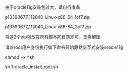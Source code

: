 由于oracle11g安装包过大，请自行准备

p13390677_112040_Linux-x86-64_1of7.zip

p13390677_112040_Linux-x86-64_2of7.zip

将这2个zip包放在所有脚本同目录即可，无需解压

请以root用户身份执行如下命令开始静默交互式安装oracle11g

chmod +x *.sh

sh 1-oracle_install_root.sh
